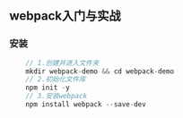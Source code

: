 ## webpack入门与实战

### 安装
```js
	// 1.创建并进入文件夹
	mkdir webpack-demo && cd webpack-demo
	// 2.初始化文件库
	npm init -y
	// 3.安装webpack
	npm install webpack --save-dev
```